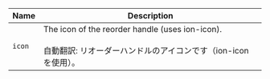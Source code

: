 | Name   | Description                                                                                                                |
| ------ | -------------------------------------------------------------------------------------------------------------------------- |
| `icon` | The icon of the reorder handle (uses ion-icon).<br /><br />自動翻訳: リオーダーハンドルのアイコンです（ion-icon を使用）。 |
